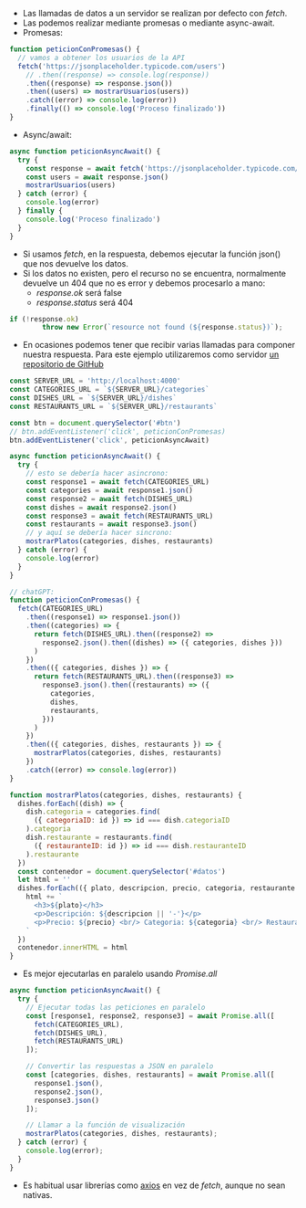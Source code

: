 
- Las llamadas de datos a un servidor se realizan por defecto con *fetch*.
- Las podemos realizar mediante promesas o mediante async-await.
- Promesas:

```js
function peticionConPromesas() {
  // vamos a obtener los usuarios de la API
  fetch('https://jsonplaceholder.typicode.com/users')
    // .then((response) => console.log(response))
    .then((response) => response.json())
    .then((users) => mostrarUsuarios(users))
    .catch((error) => console.log(error))
    .finally(() => console.log('Proceso finalizado'))
}
```

- Async/await:
```js
async function peticionAsyncAwait() {
  try {
    const response = await fetch('https://jsonplaceholder.typicode.com/users')
    const users = await response.json()
    mostrarUsuarios(users)
  } catch (error) {
    console.log(error)
  } finally {
    console.log('Proceso finalizado')
  }
}
```


- Si usamos *fetch*, en la respuesta, debemos ejecutar la función json() que nos devuelve los datos.
- Si los datos no existen, pero el recurso no se encuentra, normalmente devuelve un 404 que no es error y debemos procesarlo a mano:
	- *response.ok* será false
	- *response.status* será 404

```js
if (!response.ok)
        throw new Error(`resource not found (${response.status})`);
```


- En ocasiones podemos tener que recibir varias llamadas para componer nuestra respuesta. Para este ejemplo utilizaremos como servidor [un repositorio de GitHub](https://github.com/juanda99/restaurante-backend)

```js
const SERVER_URL = 'http://localhost:4000'
const CATEGORIES_URL = `${SERVER_URL}/categories`
const DISHES_URL = `${SERVER_URL}/dishes`
const RESTAURANTS_URL = `${SERVER_URL}/restaurants`

const btn = document.querySelector('#btn')
// btn.addEventListener('click', peticionConPromesas)
btn.addEventListener('click', peticionAsyncAwait)

async function peticionAsyncAwait() {
  try {
    // esto se debería hacer asincrono:
    const response1 = await fetch(CATEGORIES_URL)
    const categories = await response1.json()
    const response2 = await fetch(DISHES_URL)
    const dishes = await response2.json()
    const response3 = await fetch(RESTAURANTS_URL)
    const restaurants = await response3.json()
    // y aquí se debería hacer sincrono:
    mostrarPlatos(categories, dishes, restaurants)
  } catch (error) {
    console.log(error)
  }
}

// chatGPT:
function peticionConPromesas() {
  fetch(CATEGORIES_URL)
    .then((response1) => response1.json())
    .then((categories) => {
      return fetch(DISHES_URL).then((response2) =>
        response2.json().then((dishes) => ({ categories, dishes }))
      )
    })
    .then(({ categories, dishes }) => {
      return fetch(RESTAURANTS_URL).then((response3) =>
        response3.json().then((restaurants) => ({
          categories,
          dishes,
          restaurants,
        }))
      )
    })
    .then(({ categories, dishes, restaurants }) => {
      mostrarPlatos(categories, dishes, restaurants)
    })
    .catch((error) => console.log(error))
}

function mostrarPlatos(categories, dishes, restaurants) {
  dishes.forEach((dish) => {
    dish.categoria = categories.find(
      ({ categoriaID: id }) => id === dish.categoriaID
    ).categoria
    dish.restaurante = restaurants.find(
      ({ restauranteID: id }) => id === dish.restauranteID
    ).restaurante
  })
  const contenedor = document.querySelector('#datos')
  let html = ''
  dishes.forEach(({ plato, descripcion, precio, categoria, restaurante }) => {
    html += `
      <h3>${plato}</h3>
      <p>Descripción: ${descripcion || '-'}</p>
      <p>Precio: ${precio} <br/> Categoria: ${categoria} <br/> Restaurante: ${restaurante}</p>
    `
  })
  contenedor.innerHTML = html
}
```

- Es mejor ejecutarlas en paralelo usando *Promise.all*
```js
async function peticionAsyncAwait() {
  try {
    // Ejecutar todas las peticiones en paralelo
    const [response1, response2, response3] = await Promise.all([
      fetch(CATEGORIES_URL),
      fetch(DISHES_URL),
      fetch(RESTAURANTS_URL)
    ]);

    // Convertir las respuestas a JSON en paralelo
    const [categories, dishes, restaurants] = await Promise.all([
      response1.json(),
      response2.json(),
      response3.json()
    ]);

    // Llamar a la función de visualización
    mostrarPlatos(categories, dishes, restaurants);
  } catch (error) {
    console.log(error);
  }
}
```

- Es habitual usar librerías como [axios](https://www.npmjs.com/package/axios) en vez de *fetch*, aunque no sean nativas.
